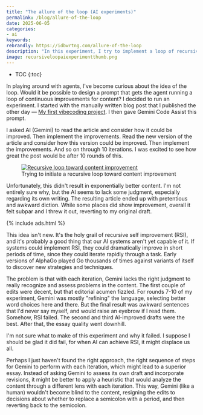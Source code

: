 ```yaml
---
title: "The allure of the loop (AI experiments)"
permalink: /blog/allure-of-the-loop
date: 2025-06-05
categories:
- ai
keywords: 
rebrandly: https://idbwrtng.com/allure-of-the-loop
description: "In this experiment, I try to implement a loop of recursive self improvement on an essay, but it fails. I gave Gemini a prompt to continuously improve a blog post through 10 iterations, hoping to see exponential quality gains. Instead, the AI's editorial judgment deteriorated over time, resulting in awkward, pretentious writing that was worse than the original."
image: recursiveloopaiexperimentthumb.png
---
```


* TOC
{:toc}

In playing around with agents, I've become curious about the idea of the loop. Would it be possible to design a prompt that gets the agent running a loop of continuous improvements for content? I decided to run an experiment. I started with the manually written blog post that I published the other day &mdash; [My first vibecoding project](/blog/my-first-vibecoding-project). I then gave Gemini Code Assist this prompt.

I asked AI (Gemini) to read the article and consider how it could be improved. Then implement the improvements. Read the new version of the article and consider how this version could be improved. Then implement the improvements. And so on through 10 iterations. I was excited to see how great the post would be after 10 rounds of this. 

<figure><a href=""><img src="{{site.media}}/recursiveloopaiexperiment.png" alt="Recursive loop toward content improvement" /></a><figcaption>Trying to initiate a recursive loop toward content improvement</figcaption></figure>

Unfortunately, this didn't result in exponentially better content. I'm not entirely sure why, but the AI seems to lack some judgment, especially regarding its own writing. The resulting article ended up with pretentious and awkward diction. While some places did show improvement, overall it felt subpar and I threw it out, reverting to my original draft.

{% include ads.html %}

This idea isn't new. It's the holy grail of recursive self improvement (RSI), and it's probably a good thing that our AI systems aren't yet capable of it. If systems could implement RSI, they could dramatically improve in short periods of time, since they could iterate rapidly through a task. Early versions of AlphaGo played Go thousands of times against variants of itself to discover new strategies and techniques. 

The problem is that with each iteration, Gemini lacks the right judgment to really recognize and assess problems in the content. The first couple of edits were decent, but that editorial acumen fizzled. For rounds 7-10 of my experiment, Gemini was mostly "refining" the language, selecting better word choices here and there. But the final result was awkward sentences that I'd never say myself, and would raise an eyebrow if I read them. Somehow, RSI failed. The second and third AI-improved drafts were the best. After that, the essay quality went downhill.

I'm not sure what to make of this experiment and why it failed. I suppose I should be glad it did fail, for when AI can achieve RSI, it might displace us all. 

Perhaps I just haven't found the right approach, the right sequence of steps for Gemini to perform with each iteration, which might lead to a superior essay. Instead of asking Gemini to assess its own draft and incorporate revisions, it might be better to apply a heuristic that would analyze the content through a different lens with each iteration. This way, Gemini (like a human) wouldn't become blind to the content, resigning the edits to decisions about whether to replace a semicolon with a period, and then reverting back to the semicolon.




